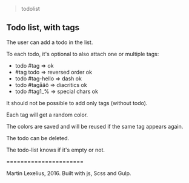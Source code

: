 > todolist

## Todo list, with tags

The user can add a todo in the list.

To each todo, it's optional to also attach one or multiple tags:
- todo #tag => ok
- #tag todo => reversed order ok
- todo #tag-hello => dash ok
- todo #tagåäö => diacritics ok
- todo #tag1_% => special chars ok

It should not be possible to add only tags (without todo).

Each tag will get a random color.

The colors are saved and will be reused if the same tag appears again.

The todo can be deleted.

The todo-list knows if it's empty or not.

======================

Martin Lexelius, 2016. Built with js, Scss and Gulp.
